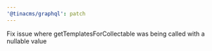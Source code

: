 ```yaml
---
'@tinacms/graphql': patch
---
```


Fix issue where getTemplatesForCollectable was being called with a nullable value
